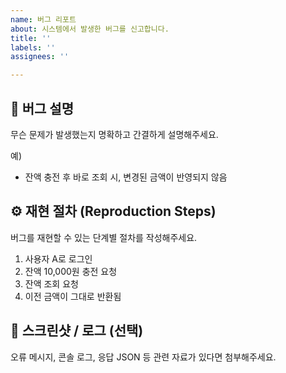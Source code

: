 ```yaml
---
name: 버그 리포트
about: 시스템에서 발생한 버그를 신고합니다.
title: ''
labels: ''
assignees: ''

---
```


## 🐛 버그 설명
무슨 문제가 발생했는지 명확하고 간결하게 설명해주세요.

예)
- 잔액 충전 후 바로 조회 시, 변경된 금액이 반영되지 않음

## ⚙️ 재현 절차 (Reproduction Steps)
버그를 재현할 수 있는 단계별 절차를 작성해주세요.

1. 사용자 A로 로그인
2. 잔액 10,000원 충전 요청
3. 잔액 조회 요청
4. 이전 금액이 그대로 반환됨

## 📸 스크린샷 / 로그 (선택)
오류 메시지, 콘솔 로그, 응답 JSON 등 관련 자료가 있다면 첨부해주세요.
